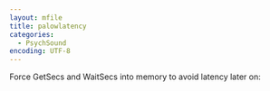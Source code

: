 ```yaml
---
layout: mfile
title: palowlatency
categories:
  - PsychSound
encoding: UTF-8
---
```


Force GetSecs and WaitSecs into memory to avoid latency later on: